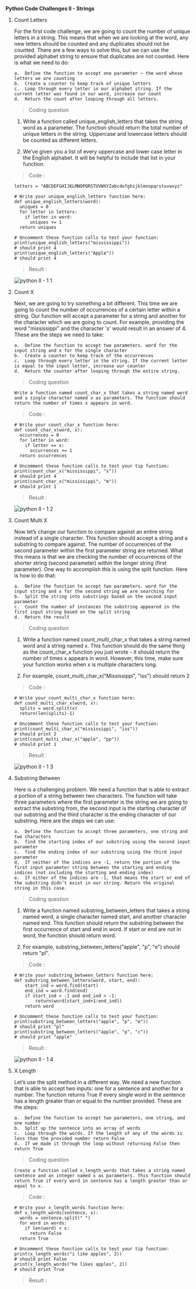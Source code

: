 **Python Code Challenges II - Strings**

1.  Count Letters

    For the first code challenge, we are going to count the number of unique letters in a string. This means that when we are looking at the word, any new letters should be counted and any duplicates should not be counted. There are a few ways to solve this, but we can use the provided alphabet string to ensure that duplicates are not counted. Here is what we need to do:

        a.  Define the function to accept one parameter — the word whose letters we are counting
        b.  Create a counter to keep track of unique letters
        c.  Loop through every letter in our alphabet string. If the current letter was found in our word, increase our count
        d.  Return the count after looping through all letters.

    >   Coding question

    1.  Write a function called unique_english_letters that takes the string word as a parameter. The function should return the total number of unique letters in the string. Uppercase and lowercase letters should be counted as different letters.

    2.  We’ve given you a list of every uppercase and lower case letter in the English alphabet. It will be helpful to include that list in your function.

    >   Code    :

        letters = "ABCDEFGHIJKLMNOPQRSTUVWXYZabcdefghijklmnopqrstuvwxyz"
        
        # Write your unique_english_letters function here:
        def unique_english_letters(word):
          uniques = 0
          for letter in letters:
            if letter in word:
              uniques += 1
          return uniques

        # Uncomment these function calls to test your function:
        print(unique_english_letters("mississippi"))
        # should print 4
        print(unique_english_letters("Apple"))
        # should print 4

    >   Result  :

    ![python II - 1 1](https://user-images.githubusercontent.com/74751990/201520487-629fdf9d-f8b2-4f90-9240-9fddad6228f5.jpg)

2.  Count X

    Next, we are going to try something a bit different. This time we are going to count the number of occurrences of a certain letter within a string. Our function will accept a parameter for a string and another for the character which we are going to count. For example, providing the word "mississippi" and the character 's' would result in an answer of 4. These are the steps we need to take:

        a.  Define the function to accept two parameters. word for the input string and x for the single character
        b.  Create a counter to keep track of the occurrences
        c.  Loop through every letter in the string. If the current letter is equal to the input letter, increase our counter
        d.  Return the counter after looping through the entire string.

    >   Coding question

        Write a function named count_char_x that takes a string named word and a single character named x as parameters. The function should return the number of times x appears in word.
    
    >   Code    :

        # Write your count_char_x function here:
        def count_char_x(word, x):
          occurrences = 0
          for letter in word:
            if letter == x:
              occurrences += 1
          return occurrences

        # Uncomment these function calls to test your tip function:
        print(count_char_x("mississippi", "s"))
        # should print 4
        print(count_char_x("mississippi", "m"))
        # should print 1

    >   Result  :

    ![python II - 1 2](https://user-images.githubusercontent.com/74751990/201572796-2b3801ce-cd5d-43a3-a507-a29a45ac6044.jpg)

3.  Count Multi X

    Now let’s change our function to compare against an entire string instead of a single character. This function should accept a string and a substring to compare against. The number of occurrences of the second parameter within the first parameter string are returned. What this means is that we are checking the number of occurrences of the shorter string (second parameter) within the longer string (first parameter). One way to accomplish this is using the split function. Here is how to do that:

        a.  Define the function to accept two parameters. word for the input string and x for the second string we are searching for
        b.  Split the string into substrings based on the second input parameter
        c.  Count the number of instances the substring appeared in the first input string based on the split string
        d.  Return the result

    >   Coding question

    1.  Write a function named count_multi_char_x that takes a string named word and a string named x. This function should do the same thing as the count_char_x function you just wrote - it should return the number of times x appears in word. However, this time, make sure your function works when x is multiple characters long.

    2.  For example, count_multi_char_x("Mississippi", "iss") should return 2

    >   Code    :

        # Write your count_multi_char_x function here:
        def count_multi_char_x(word, x):
          splits = word.split(x)
          return(len(splits)-1)

        # Uncomment these function calls to test your function:
        print(count_multi_char_x("mississippi", "iss"))
        # should print 2
        print(count_multi_char_x("apple", "pp"))
        # should print 1

    >   Result  :

    ![python II - 1 3](https://user-images.githubusercontent.com/74751990/201574099-9777a5bb-9abf-4e9b-818f-2c282166b801.jpg)

4.  Substring Between

    Here is a challenging problem. We need a function that is able to extract a portion of a string between two characters. The function will take three parameters where the first parameter is the string we are going to extract the substring from, the second input is the starting character of our substring and the third character is the ending character of our substring. Here are the steps we can use:

        a.  Define the function to accept three parameters, one string and two characters
        b.  find the starting index of our substring using the second input parameter
        c.  find the ending index of our substring using the third input parameter
        d.  If neither of the indices are -1, return the portion of the first input parameter string between the starting and ending indices (not including the starting and ending index)
        e.  If either of the indices are -1, that means the start or end of the substring didn’t exist in our string. Return the original string in this case.

    >   Coding question

    1.  Write a function named substring_between_letters that takes a string named word, a single character named start, and another character named end. This function should return the substring between the first occurrence of start and end in word. If start or end are not in word, the function should return word.

    2.  For example, substring_between_letters("apple", "p", "e") should return "pl".

    >   Code    :

        # Write your substring_between_letters function here:
        def substring_between_letters(word, start, end):
            start_ind = word.find(start)
            end_ind = word.find(end)
            if start_ind > -1 and end_ind > -1:
                return(word[start_ind+1:end_ind])
            return word

        # Uncomment these function calls to test your function:
        print(substring_between_letters("apple", "p", "e"))
        # should print "pl"
        print(substring_between_letters("apple", "p", "c"))
        # should print "apple"

    >   Result  :

    ![python II - 1 4](https://user-images.githubusercontent.com/74751990/201964602-9a871a50-f4cd-4280-95bb-b400a11f78ac.jpg)

5.  X Length

    Let’s use the split method in a different way. We need a new function that is able to accept two inputs: one for a sentence and another for a number. The function returns True if every single word in the sentence has a length greater than or equal to the number provided. These are the steps:

        a.  Define the function to accept two parameters, one string, and one number
        b.  Split up the sentence into an array of words
        c.  Loop through the words. If the length of any of the words is less than the provided number return False
        d.  If we made it through the loop without returning False then return True

    >   Coding question

        Create a function called x_length_words that takes a string named sentence and an integer named x as parameters. This function should return True if every word in sentence has a length greater than or equal to x.

    >   Code    :

        # Write your x_length_words function here:
        def x_length_words(sentence, x):
          words = sentence.split(" ")
          for word in words:
            if len(word) < x:
              return False
          return True

        # Uncomment these function calls to test your tip function:
        print(x_length_words("i like apples", 2))
        # should print False
        print(x_length_words("he likes apples", 2))
        # should print True

    >   Result  :


